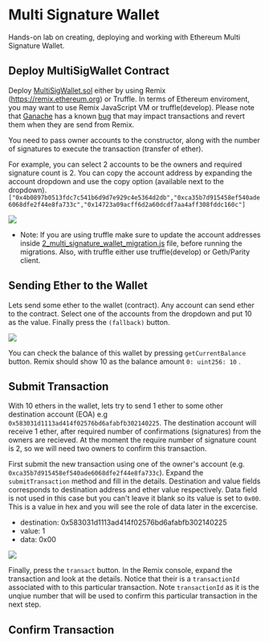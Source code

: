 # Multi Signature Wallet
Hands-on lab on creating, deploying and working with Ethereum Multi Signature Wallet.

## Deploy MultiSigWallet Contract

Deploy [MultiSigWallet.sol](/multi-sig-wallet/contracts/MultiSigWallet.sol) either by using Remix (https://remix.ethereum.org) or Truffle. In terms of Ethereum enviroment, you may want to use Remix JavaScript VM or truffle(develop). Please note that [Ganache](https://truffleframework.com/ganache) has a known [bug](https://github.com/trufflesuite/ganache-cli/issues/497) that may impact transactions and revert them when they are send from Remix. 

You need to pass owner accounts to the constructor, along with the number of signatures to execute the transaction (transfer of ether). 

For example, you can select 2 accounts to be the owners and required signature count is 2. You can copy the account address by expanding the account dropdown and use the copy option (available next to the dropdown).    
```["0x4b0897b0513fdc7c541b6d9d7e929c4e5364d2db","0xca35b7d915458ef540ade6068dfe2f44e8fa733c","0x14723a09acff6d2a60dcdf7aa4aff308fddc160c"]```

<img src="https://github.com/razi-rais/blockchain-workshop/blob/master/images/multisig-deploy.png">

* Note: If you are using truffle make sure to update the account addresses inside [2_multi_signature_wallet_migration.js](/multi-sig-wallet/migrations/2_multi_signature_wallet_migration.js) file, before running the migrations. Also, with truffle either use truffle(develop) or Geth/Parity client.

## Sending Ether to the Wallet
Lets send some ether to the wallet (contract). Any account can send ether to the contract. Select one of the accounts from the dropdown and put 10 as the value. Finally press the ```(fallback)``` button.   

<img src="https://github.com/razi-rais/blockchain-workshop/blob/master/images/multisig-fallback.png">

You can check the balance of this wallet by pressing ```getCurrentBalance``` button. Remix should show 10 as the balance amount ```0: uint256: 10``` .
 
 
 ## Submit Transaction
With 10 ethers in the wallet, lets try to send 1 ether to some other destination account (EOA) e.g ```0x583031d1113ad414f02576bd6afabfb302140225```. The destination account will receive 1 ether, after required number of confirmations (signatures) from the owners are recieved. At the moment the require number of signature count is 2, so we will need two owners to confirm this transaction. 

First submit the new transaction using one of the owner's account (e.g. ```0xca35b7d915458ef540ade6068dfe2f44e8fa733c```).
Expand the ```submitTransaction``` method and fill in the details. Destination and value fields corresponds to destination address and ether value respectively. Data field is not used in this case but you can't leave it blank so its value is set to ```0x00```. This is a value in hex and you will see the role of data later in the excercise. 
* destination: 0x583031d1113ad414f02576bd6afabfb302140225
* value: 1
* data: 0x00
<img src="https://github.com/razi-rais/blockchain-workshop/blob/master/images/multisig-submitTransaction.png">

Finally, press the ```transact``` button. In the Remix console, expand the transaction and look at the details. Notice that their is a ```transactionId``` associated with to this particular transaction. Note ```transactionId``` as it is the unqiue number that will be used to confirm this particular transaction in the next step.  


 ## Confirm Transaction
 

 
